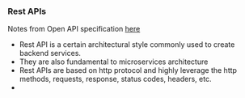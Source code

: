 ### Rest APIs

Notes from Open API specification [here](https://swagger.io/specification/)

- Rest API is a certain architectural style commonly used to create backend services. 
- They are also fundamental to microservices architecture
- Rest APIs are based on http protocol and highly leverage the http methods, requests, response, status codes, headers, etc.
- 